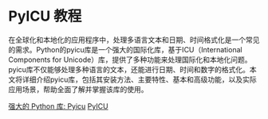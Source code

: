 # PyICU 教程

<show-structure depth="3"/>

在全球化和本地化的应用程序中，处理多语言文本和日期、时间格式化是一个常见的需求。Python的pyicu库是一个强大的国际化库，基于ICU（International Components for Unicode）库，提供了多种功能来处理国际化和本地化问题。pyicu库不仅能够处理多种语言的文本，还能进行日期、时间和数字的格式化。本文将详细介绍pyicu库，包括其安装方法、主要特性、基本和高级功能，以及实际应用场景，帮助全面了解并掌握该库的使用。

<seealso>
<category ref="ref_docs">
    <a href="https://mp.weixin.qq.com/s/sw7EgQstzQGiWzt4y4LLwQ">强大的 Python 库: Pyicu</a>
</category>
<category ref="ref_github">
    <a href="https://github.com/ovalhub/pyicu">PyICU</a>
</category>
<category ref="ref_issues">
</category>
<category ref="ref_hf">
</category>
<category ref="ref_ms">
</category>
</seealso>

